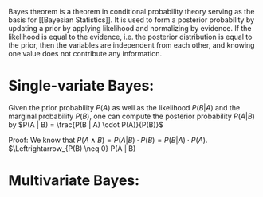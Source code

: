 Bayes theorem is a theorem in conditional probability theory serving as the basis for [[Bayesian Statistics]]. It is used to form a posterior probability by updating a prior by applying likelihood and normalizing by evidence. 
If the likelihood is equal to the evidence, i.e. the posterior distribution is equal to the prior, then the variables are independent from each other, and knowing one value does not contribute any information.
# Single-variate Bayes:
Given the prior probability $P(A)$ as well as the likelihood $P(B | A)$ and the marginal probability $P(B)$, one can compute the posterior probability $P(A | B)$ by
$P(A | B) = \frac{P(B | A) \cdot P(A)}{P(B)}$


Proof:
	We know that $P(A \land B) = P(A | B) \cdot P(B) = P(B | A) \cdot P(A)$. 
	$\Leftrightarrow_{P(B) \neq 0} P(A | B)

# Multivariate Bayes:
